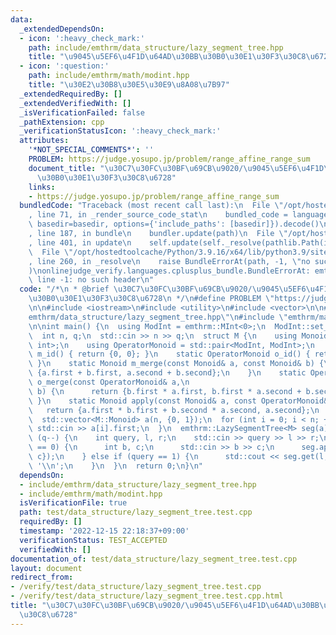 ```yaml
---
data:
  _extendedDependsOn:
  - icon: ':heavy_check_mark:'
    path: include/emthrm/data_structure/lazy_segment_tree.hpp
    title: "\u9045\u5EF6\u4F1D\u64AD\u30BB\u30B0\u30E1\u30F3\u30C8\u6728"
  - icon: ':question:'
    path: include/emthrm/math/modint.hpp
    title: "\u30E2\u30B8\u30E5\u30E9\u8A08\u7B97"
  _extendedRequiredBy: []
  _extendedVerifiedWith: []
  _isVerificationFailed: false
  _pathExtension: cpp
  _verificationStatusIcon: ':heavy_check_mark:'
  attributes:
    '*NOT_SPECIAL_COMMENTS*': ''
    PROBLEM: https://judge.yosupo.jp/problem/range_affine_range_sum
    document_title: "\u30C7\u30FC\u30BF\u69CB\u9020/\u9045\u5EF6\u4F1D\u64AD\u30BB\
      \u30B0\u30E1\u30F3\u30C8\u6728"
    links:
    - https://judge.yosupo.jp/problem/range_affine_range_sum
  bundledCode: "Traceback (most recent call last):\n  File \"/opt/hostedtoolcache/Python/3.9.16/x64/lib/python3.9/site-packages/onlinejudge_verify/documentation/build.py\"\
    , line 71, in _render_source_code_stat\n    bundled_code = language.bundle(stat.path,\
    \ basedir=basedir, options={'include_paths': [basedir]}).decode()\n  File \"/opt/hostedtoolcache/Python/3.9.16/x64/lib/python3.9/site-packages/onlinejudge_verify/languages/cplusplus.py\"\
    , line 187, in bundle\n    bundler.update(path)\n  File \"/opt/hostedtoolcache/Python/3.9.16/x64/lib/python3.9/site-packages/onlinejudge_verify/languages/cplusplus_bundle.py\"\
    , line 401, in update\n    self.update(self._resolve(pathlib.Path(included), included_from=path))\n\
    \  File \"/opt/hostedtoolcache/Python/3.9.16/x64/lib/python3.9/site-packages/onlinejudge_verify/languages/cplusplus_bundle.py\"\
    , line 260, in _resolve\n    raise BundleErrorAt(path, -1, \"no such header\"\
    )\nonlinejudge_verify.languages.cplusplus_bundle.BundleErrorAt: emthrm/data_structure/lazy_segment_tree.hpp:\
    \ line -1: no such header\n"
  code: "/*\n * @brief \u30C7\u30FC\u30BF\u69CB\u9020/\u9045\u5EF6\u4F1D\u64AD\u30BB\
    \u30B0\u30E1\u30F3\u30C8\u6728\n */\n#define PROBLEM \"https://judge.yosupo.jp/problem/range_affine_range_sum\"\
    \n\n#include <iostream>\n#include <utility>\n#include <vector>\n\n#include \"\
    emthrm/data_structure/lazy_segment_tree.hpp\"\n#include \"emthrm/math/modint.hpp\"\
    \n\nint main() {\n  using ModInt = emthrm::MInt<0>;\n  ModInt::set_mod(998244353);\n\
    \  int n, q;\n  std::cin >> n >> q;\n  struct M {\n    using Monoid = std::pair<ModInt,\
    \ int>;\n    using OperatorMonoid = std::pair<ModInt, ModInt>;\n    static Monoid\
    \ m_id() { return {0, 0}; }\n    static OperatorMonoid o_id() { return {1, 0};\
    \ }\n    static Monoid m_merge(const Monoid& a, const Monoid& b) {\n      return\
    \ {a.first + b.first, a.second + b.second};\n    }\n    static OperatorMonoid\
    \ o_merge(const OperatorMonoid& a,\n                                  const OperatorMonoid&\
    \ b) {\n      return {b.first * a.first, b.first * a.second + b.second};\n   \
    \ }\n    static Monoid apply(const Monoid& a, const OperatorMonoid& b) {\n   \
    \   return {a.first * b.first + b.second * a.second, a.second};\n    }\n  };\n\
    \  std::vector<M::Monoid> a(n, {0, 1});\n  for (int i = 0; i < n; ++i) {\n   \
    \ std::cin >> a[i].first;\n  }\n  emthrm::LazySegmentTree<M> seg(a);\n  while\
    \ (q--) {\n    int query, l, r;\n    std::cin >> query >> l >> r;\n    if (query\
    \ == 0) {\n      int b, c;\n      std::cin >> b >> c;\n      seg.apply(l, r, {b,\
    \ c});\n    } else if (query == 1) {\n      std::cout << seg.get(l, r).first <<\
    \ '\\n';\n    }\n  }\n  return 0;\n}\n"
  dependsOn:
  - include/emthrm/data_structure/lazy_segment_tree.hpp
  - include/emthrm/math/modint.hpp
  isVerificationFile: true
  path: test/data_structure/lazy_segment_tree.test.cpp
  requiredBy: []
  timestamp: '2022-12-15 22:18:37+09:00'
  verificationStatus: TEST_ACCEPTED
  verifiedWith: []
documentation_of: test/data_structure/lazy_segment_tree.test.cpp
layout: document
redirect_from:
- /verify/test/data_structure/lazy_segment_tree.test.cpp
- /verify/test/data_structure/lazy_segment_tree.test.cpp.html
title: "\u30C7\u30FC\u30BF\u69CB\u9020/\u9045\u5EF6\u4F1D\u64AD\u30BB\u30B0\u30E1\u30F3\
  \u30C8\u6728"
---
```

